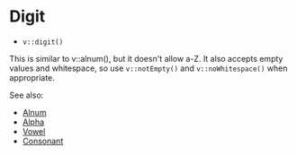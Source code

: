 # Digit

- `v::digit()`

This is similar to v::alnum(), but it doesn't allow a-Z. It also
accepts empty values and whitespace, so use `v::notEmpty()` and
`v::noWhitespace()` when appropriate.

See also:

  * [Alnum](Alnum.md)
  * [Alpha](Alpha.md)
  * [Vowel](Vowel.md)
  * [Consonant](Consonant.md)
